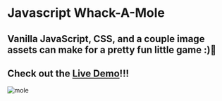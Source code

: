 # Javascript Whack-A-Mole

## Vanilla JavaScript, CSS, and a couple image assets can make for a pretty fun little game :)🍦 

## Check out the [Live Demo](https://ryellingson.github.io/javascript-whack-a-mole/)!!!

![mole](https://user-images.githubusercontent.com/56618947/154886581-6dd59281-22e1-48b0-8ff9-0f0d497ec34c.gif)
